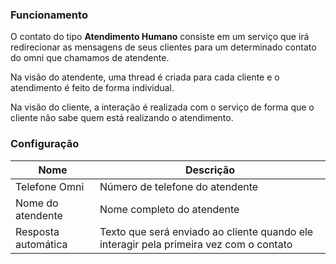 ### Funcionamento

O contato do tipo **Atendimento Humano** consiste em um serviço que irá redirecionar as mensagens de seus clientes para um determinado contato do omni que chamamos de atendente.

Na visão do atendente, uma thread é criada para cada cliente e o atendimento é feito de forma individual.

Na visão do cliente, a interação é realizada com o serviço de forma que o cliente não sabe quem está realizando o atendimento.

### Configuração

| Nome                | Descrição                                                                              |
|---------------------|----------------------------------------------------------------------------------------|
| Telefone Omni       | Número de telefone do atendente                                                        |
| Nome do atendente   | Nome completo do atendente                                                             |
| Resposta automática | Texto que será enviado ao cliente quando ele interagir pela primeira vez com o contato |